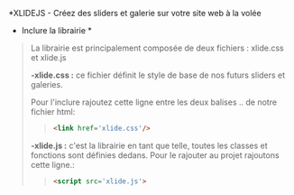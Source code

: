*XLIDEJS - Créez des sliders et galerie sur votre site web à la volée



* Inclure la librairie *
>La librairie est principalement composée de deux fichiers : xlide.css et xlide.js
>
>
>**-xlide.css :**
>ce fichier définit le style de base de nos futurs sliders et galeries.
>
>Pour l'inclure rajoutez cette ligne entre les deux balises <body>..</body> de notre fichier html:
>
>> ```html                            
>> <link href='xlide.css'/>
>> ```                         
>                        
>**-xlide.js :**
>c'est la librairie en tant que telle, toutes les classes et fonctions sont définies dedans.
>Pour le rajouter au projet rajoutons cette ligne.:
>
>> ```html                        
>> <script src='xlide.js'>
>> ```                         
                            
                        


